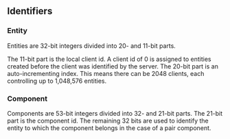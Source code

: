 ## Identifiers

### Entity

Entities are 32-bit integers divided into 20- and 11-bit parts.

The 11-bit part is the local client id. A client id of 0 is assigned to entities created before the client was identified by the server. The 20-bit part is an auto-incrementing index. This means there can be 2048 clients, each controlling up to 1,048,576 entities.

### Component

Components are 53-bit integers divided into 32- and 21-bit parts. The 21-bit part is the component id. The remaining 32 bits are used to identify the entity to which the component belongs in the case of a pair component.

